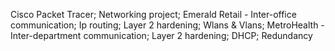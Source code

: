 Cisco Packet Tracer;
Networking project;
Emerald Retail -
Inter-office communication; Ip routing; Layer 2 hardening; Wlans & Vlans;
MetroHealth -
Inter-department communication; Layer 2 hardening; DHCP; Redundancy 



